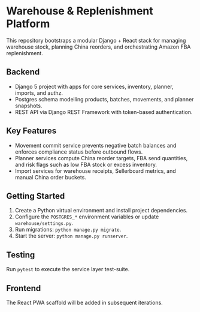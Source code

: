 # Warehouse & Replenishment Platform

This repository bootstraps a modular Django + React stack for managing warehouse stock, planning China reorders, and orchestrating Amazon FBA replenishment.

## Backend

* Django 5 project with apps for core services, inventory, planner, imports, and authz.
* Postgres schema modelling products, batches, movements, and planner snapshots.
* REST API via Django REST Framework with token-based authentication.

## Key Features

* Movement commit service prevents negative batch balances and enforces compliance status before outbound flows.
* Planner services compute China reorder targets, FBA send quantities, and risk flags such as low FBA stock or excess inventory.
* Import services for warehouse receipts, Sellerboard metrics, and manual China order buckets.

## Getting Started

1. Create a Python virtual environment and install project dependencies.
2. Configure the `POSTGRES_*` environment variables or update `warehouse/settings.py`.
3. Run migrations: `python manage.py migrate`.
4. Start the server: `python manage.py runserver`.

## Testing

Run `pytest` to execute the service layer test-suite.

## Frontend

The React PWA scaffold will be added in subsequent iterations.
